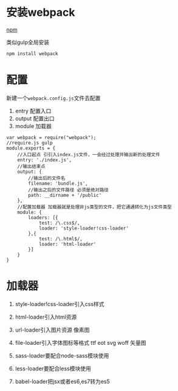 # 安装webpack

[npm](https://www.npmjs.com/package/webpack)

类似gulp全局安装

```js
npm install webpack
```

# 配置

新建一个`webpack.config.js`文件去配置

1. entry 配置入口
2. output 配置出口
3. module 加载器
```
var webpack = require("webpack");
//require.js gulp
module.exports = {
	//入口起点 引引入index.js文件，一会经过处理并输出新的处理文件
	entry: './index.js',
	//输出结束点
	output: {
		//输出后的文件名
		filename: 'bundle.js',
		//输出之后的文件路径 必须是绝对路径
		path: __dirname + '/public'
	},
	//配置加载器 加载器就是处理非js类型的文件，把它通通转化为js文件类型
	module: {
		loaders: [{
			test: /\.css$/,
			loader: 'style-loader!css-loader'
		},{
			test: /\.html$/,
			loader: 'html-loader'
		}]
	}
}
```

# 加载器

1. style-loader!css-loader引入css样式

2. html-loader引入html资源

3. url-loader引入图片资源 像素图

4. file-loader引入字体图标等格式 ttf eot svg woff 矢量图

5. sass-loader要配合node-sass模块使用

6. less-loader要配合less模块使用

7. babel-loader把jsx或者es6,es7转为es5